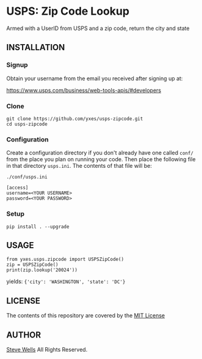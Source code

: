 # USPS: Zip Code Lookup
Armed with a UserID from USPS and a zip code, return the city and state

## INSTALLATION

### Signup

Obtain your username from the email you received after signing up at:

https://www.usps.com/business/web-tools-apis/#developers


### Clone

```
git clone https://github.com/yxes/usps-zipcode.git
cd usps-zipcode
```

### Configuration

Create a configuration directory if you don't already have one called `conf/`
from the place you plan on running your code. Then place the following file
in that directory `usps.ini`. The contents of that file will be:

`./conf/usps.ini`
```
[access]
username=<YOUR USERNAME>
password=<YOUR PASSWORD>
```

### Setup

`pip install . --upgrade`

## USAGE

```
from yxes.usps.zipcode import USPSZipCode()
zip = USPSZipCode()
print(zip.lookup('20024'))
```
yields: `{'city': 'WASHINGTON', 'state': 'DC'}`

## LICENSE

The contents of this repository are covered by the [MIT License](LICENSE)

## AUTHOR

[Steve Wells](https://www.stephendwells.com/) All Rights Reserved.